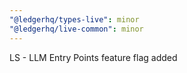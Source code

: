 ```yaml
---
"@ledgerhq/types-live": minor
"@ledgerhq/live-common": minor
---
```


LS - LLM Entry Points feature flag added
